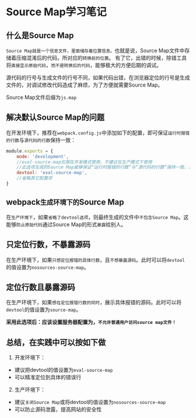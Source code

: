 # Source Map学习笔记

## 什么是Source Map

`Source Map就是一个信息文件，里面储存着位置信息。`也就是说，Source Map文件中存储着压缩混淆后的代码，所对应的`转换前的位置`。
有了它，出错的时候，除错工具将`直接显示原始代码`，`而不是转换后的代码`，能够极大的方便后期的调试。

源代码的行号与生成文件的行号不同，如果代码出错，在浏览器定位的行号是生成文件的，对调试修改代码造成了麻烦，为了方便就需要Source Map。

Source Map文件后缀为`js.map`

## 解决默认Source Map的问题

在开发环境下，推荐在`webpack.config.js`中添加如下的配置，即可保证`运行时报错的行数`与`源代码的行数`保持一致：

```js
module.exports = {
    mode: 'development',
    //eval-source-map仅限在开发模式使用，不建议在生产模式下使用
    //此选项生成的Source Map能够保证“运行时报错的行数”与“源代码的行数”保持一致，发布的时候考虑安全性，需要注释掉
    devtool: 'eval-source-map',
    //省略其它配置项
}
```

## webpack`生成环境下的`Source Map

在`生产环境下`，如果`省略了devtool选项`，则最终生成的文件中`不包含Source Map`。这能够`防止原始代码`通过Source Map的形式`暴露`给别人。

## 只定位行数，不暴露源码

在生产环境下，如果`只想定位报错的具体行数`，且`不想暴露源码`。此时可以将`devtool`的值设置为`nosources-source-map`。

## 定位行数且暴露源码

在生产环境下，如果`想在定位报错行数的同时`，展示具体报错的源码。此时可以将`devtool`的值设置为`source-map`。

**采用此选项后：应该设置服务器配置为，`不允许普通用户访问source map文件！`**

## 总结，在实践中可以按如下做

1. 开发环境下：
- 建议把devtool的值设置为`eval-source-map`
- 可以精准定位到具体的错误行

2. 生产环境下：
- 建议`关闭Source Map`或将devtool的值设置为`nosources-source-map`
- 可以防止源码泄露，提高网站的安全性